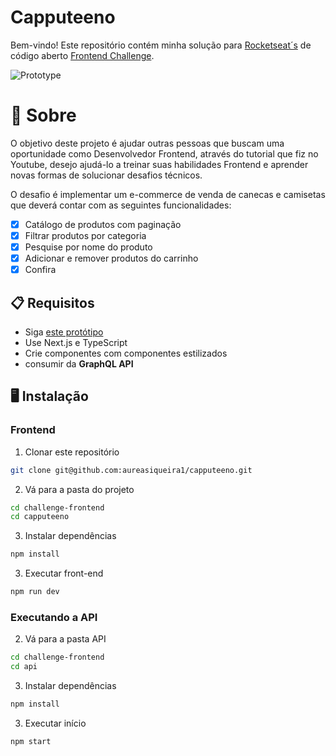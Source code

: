 # Capputeeno

Bem-vindo! Este repositório contém minha solução para [Rocketseat´s](https://www.rocketseat.com.br/ignite?utm_source=influencer&utm_medium=publipost&utm_campaign=lead&utm_term=ignite&utm_content=lead-ignite-publipost-organic-cupom_KIPPERDEV-none-none-none-none-redes_kipperdev&referral=kipperdev&coupon=KIPPERDEV@IGNITE) de código aberto [Frontend Challenge](https://github.com/Rocketseat/frontend-challenge).

![Prototype](./.github/prototype.png)

# 🧠 Sobre

O objetivo deste projeto é ajudar outras pessoas que buscam uma oportunidade como Desenvolvedor Frontend, através do tutorial que fiz no Youtube, desejo ajudá-lo a treinar suas habilidades Frontend e aprender novas formas de solucionar desafios técnicos.

O desafio é implementar um e-commerce de venda de canecas e camisetas que deverá contar com as seguintes funcionalidades:

- [x] Catálogo de produtos com paginação
- [x] Filtrar produtos por categoria
- [x] Pesquise por nome do produto
- [x] Adicionar e remover produtos do carrinho
- [x] Confira

## 📋 Requisitos

- Siga [este protótipo](https://www.figma.com/file/rET9F2CeUEJdiVN7JRu993/E-commerce---capputeeno?node-id=680%3A6449)
- Use Next.js e TypeScript
- Crie componentes com componentes estilizados
- consumir da **GraphQL API**

## 🖥️ Instalação

### Frontend

1. Clonar este repositório

```bash
git clone git@github.com:aureasiqueira1/capputeeno.git
```

2. Vá para a pasta do projeto

```bash
cd challenge-frontend
cd capputeeno
```

3. Instalar dependências

```bash
npm install
```

3. Executar front-end

```bash
npm run dev
```

### Executando a API

2. Vá para a pasta API

```bash
cd challenge-frontend
cd api
```

3. Instalar dependências

```bash
npm install
```

3. Executar início

```bash
npm start
```
